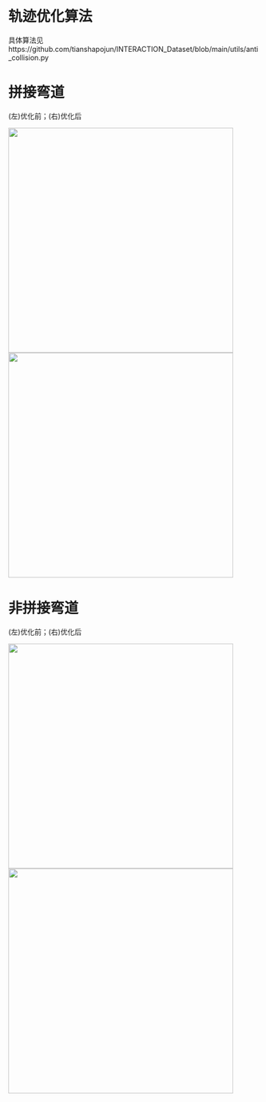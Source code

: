 # 轨迹优化算法
具体算法见https://github.com/tianshapojun/INTERACTION_Dataset/blob/main/utils/anti_collision.py

# 拼接弯道

(左)优化前；(右)优化后

<img src="https://github.com/tianshapojun/INTERACTION_Dataset/assets/10208337/ae4d8dd4-4bcb-48ec-add4-3cab689a03f5" width="450px">
<img src="https://github.com/tianshapojun/INTERACTION_Dataset/assets/10208337/106558e9-357d-4759-9972-358f8abbb088" width="450px">

# 非拼接弯道

(左)优化前；(右)优化后

<img src="https://github.com/tianshapojun/INTERACTION_Dataset/assets/10208337/076d6a4f-29d4-413f-af28-1290b4a28c88" width="450px">
<img src="https://github.com/tianshapojun/INTERACTION_Dataset/assets/10208337/c7bafcaf-fe2c-4339-a84a-f9b36eb936b7" width="450px">


